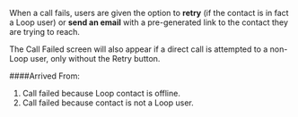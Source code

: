 When a call fails, users are given the option to **retry** (if the contact is in fact a Loop user) or **send an email** with a pre-generated link to the contact they are trying to reach.

The Call Failed screen will also appear if a direct call is attempted to a non-Loop user, only without the Retry button.


####Arrived From:

1. Call failed because Loop contact is offline.
2. Call failed because contact is not a Loop user.
